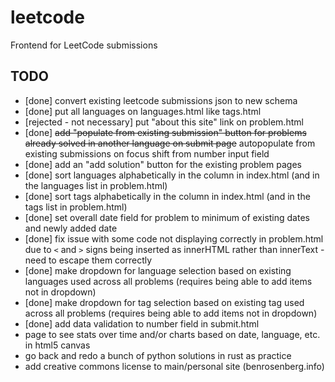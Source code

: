 # leetcode
Frontend for LeetCode submissions

## TODO

- [done] convert existing leetcode submissions json to new schema
- [done] put all languages on languages.html like tags.html
- [rejected - not necessary] put "about this site" link on problem.html
- [done] ~~add "populate from existing submission" button for problems already solved in another language on submit page~~ autopopulate from existing submissions on focus shift from number input field
- [done] add an "add solution" button for the existing problem pages
- [done] sort languages alphabetically in the column in index.html (and in the languages list in problem.html)
- [done] sort tags alphabetically in the column in index.html (and in the tags list in problem.html)
- [done] set overall date field for problem to minimum of existing dates and newly added date
- [done] fix issue with some code not displaying correctly in problem.html due to `<` and `>` signs being inserted as innerHTML rather than innerText - need to escape them correctly
- [done] make dropdown for language selection based on existing languages used across all problems (requires being able to add items not in dropdown)
- [done] make dropdown for tag selection based on existing tag used across all problems (requires being able to add items not in dropdown)
- [done] add data validation to number field in submit.html
- page to see stats over time and/or charts based on date, language, etc. in html5 canvas
- go back and redo a bunch of python solutions in rust as practice
- add creative commons license to main/personal site (benrosenberg.info)
